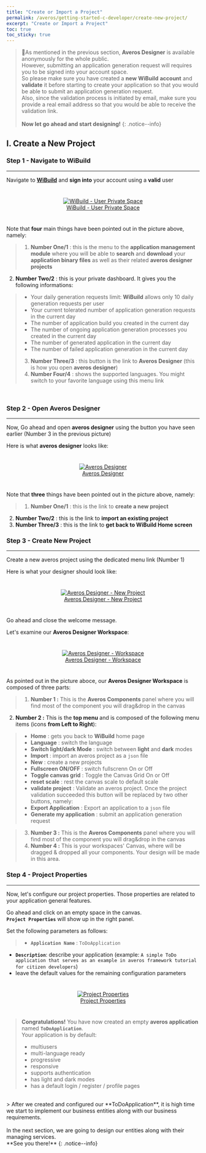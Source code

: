 ```yaml
---
title: "Create or Import a Project"
permalink: /averos/getting-started-c-developer/create-new-project/
excerpt: "Create or Import a Project"
toc: true
toc_sticky: true
---
```


 >🚩As mentioned in the previous section, **Averos Designer** is available anonymously for the whole public.<br/>
However, submitting an application generation request will requires you to be signed into your account space.<br/>
 So please make sure you have created a **new** **WiBuild** **account** and **validate** it before starting to create your application so that you would be able to submit an application generation request.<br/>
 Also, since the validation process is initiated by email, make sure you provide a real email address so that you would be able to receive the validation link.<br/><br/>
 **Now let go ahead and start designing!**
 {: .notice--info}

## **I. Create a New Project**   

### **Step 1 - Navigate to WiBuild** 
-------
Navigate to [**WiBuild**](https://appbuilder.wiforge.com/ "WiBuild©") and **sign into** your  account using a **valid** user 

<div style="display: flex;flex-direction: row;justify-content: center;"> 
<div style="padding: 10px;">
  <figure align="center">
    <a href="{{ site.baseurl }}/assets/tutorial/c-developer/5-wibuild-user-private-space.png">
      <img src="{{ site.baseurl }}/assets/tutorial/c-developer/5-wibuild-user-private-space.png" alt="WiBuild - User Private Space">
        <figcaption>WiBuild - User Private Space</figcaption>
    </a>
  </figure>
</div>
</div>

Note that **four** main things have been pointed out in the picture above, namely:
  >1. **Number One/1** : this is the menu to the **application management module** where you will be able to **search** and **download** your **application binary files** as well as their related **averos designer projects**
  2. **Number Two/2** : this is your private dashboard. It gives you the following informations:
  >- Your daily generation requests limit: **WiBuild** allows only 10 daily generation requests per user 
  >- Your current tolerated number of application generation requests in the current day
  >- The number of application build you created in the current day
  >- The number of ongoing application generation processes you created in the current day
  >- The number of generated application in the current day
  >- The number of failed application generation in the current day
>
 > 3. **Number Three/3** : this button is the link to **Averos Designer** (this is how you open **averos designer**)
 > 4. **Number Four/4**  : shows the supported languages. You might switch to your favorite language using this menu link
<br/>


### **Step 2 - Open Averos Designer** 
--------
Now,  Go ahead and open **averos designer** using the button you have seen earlier (Number 3 in the previous picture)<br/>

Here is what **averos designer** looks like:

<div style="display: flex;flex-direction: row;justify-content: center;"> 
<div style="padding: 10px;">
  <figure align="center">
    <a href="{{ site.baseurl }}/assets/tutorial/c-developer/6-averos-designer-home.png">
      <img src="{{ site.baseurl }}/assets/tutorial/c-developer/6-averos-designer-home.png" alt="Averos Designer">
        <figcaption>Averos Designer</figcaption>
    </a>
  </figure>
</div>
</div>

Note that **three** things have been pointed out in the picture above, namely:
  >1. **Number One/1**   : this is the link to **create a new project**
  2. **Number Two/2**   : this is the link to **import an existing project**
  3. **Number Three/3** : this is the link to **get back to WiBuild Home screen**


### **Step 3 - Create New Project** 
-------------
Create a new averos project using the dedicated menu link (Number 1)<br/>

Here is what your designer should look like:

<div style="display: flex;flex-direction: row;justify-content: center;"> 
<div style="padding: 10px;">
  <figure align="center">
    <a href="{{ site.baseurl }}/assets/tutorial/c-developer/7-averos-designer-new-project.png">
      <img src="{{ site.baseurl }}/assets/tutorial/c-developer/7-averos-designer-new-project.png" alt="Averos Designer - New Project">
        <figcaption>Averos Designer - New Project</figcaption>
    </a>
  </figure>
</div>
</div>

Go ahead and close the welcome message.<br/>

Let's examine our **Averos Designer Workspace**:

<div style="display: flex;flex-direction: row;justify-content: center;"> 
<div style="padding: 10px;">
  <figure align="center">
    <a href="{{ site.baseurl }}/assets/tutorial/c-developer/8-averos-designer-new-project-workspace.png">
      <img src="{{ site.baseurl }}/assets/tutorial/c-developer/8-averos-designer-new-project-workspace.png" alt="Averos Designer - Workspace">
        <figcaption>Averos Designer - Workspace</figcaption>
    </a>
  </figure>
</div>
</div>

As pointed out in the picture aboce, our **Averos Designer Workspace** is composed of three parts:
>1. **Number 1 :** This is the **Averos Components** panel where you will find most of the component you will drag&drop in the canvas
2. **Number 2 :** This is the **top menu** and is composed of the following menu items (icons **from Left to Right**):
>-  **Home** : gets you back to **WiBuild** home page
>-  **Language** : switch the language
>-  **Switch light/dark Mode** : switch between **light** and **dark** modes
>-  **Import** : import an averos project as a `json` file
>-  **New** : create a new projects
>-  **Fullscreen ON/OFF** : switch fullscrenn On or Off
>-  **Toggle canvas grid** : Toggle the Canvas Grid On or Off
>-  **reset scale** : rest the canvas scale to default scale
>-  **validate project** : Validate an averos project. Once the project validation succeeded this button will be replaced by two other buttons, namely:
>   - **Export Application** : Export an application to a `json` file
>   - **Generate my application** : submit an application generation request

>3. **Number 3 :** This is the **Averos Components** panel where you will find most of the component you will drag&drop in the canvas
>4. **Number 4 :** This is your workspaces' Canvas, where will be dragged & dropped all your components. Your design will be made in this area.

### **Step 4 - Project Properties**  
-------------

Now, let's configure our project properties. Those properties are related to your application general features.<br/>

Go ahead and click on an empty space in the canvas.<br/>
**`Project Properties`** will show up in the right panel.<br/>

Set the following parameters as follows:
>-  **`Application Name`** : `ToDoApplication`
- **`Description`**: describe your application (example: `A simple ToDo application that serves as an example in averos framework tutorial for citizen developers`)
- leave the default values for the remaining configuration parameters

<div style="display: flex;flex-direction: row;justify-content: center;"> 
<div style="padding: 10px;">
  <figure align="center">
    <a href="{{ site.baseurl }}/assets/tutorial/c-developer/9-project-properties.png">
      <img src="{{ site.baseurl }}/assets/tutorial/c-developer/9-project-properties.png" alt="Project Properties">
        <figcaption>Project Properties</figcaption>
    </a>
  </figure>
</div>
</div>

>**Congratulations!** You have now created an empty **averos application** named **`ToDoApplication`**.<br/>
Your application is by default:<br/>
  >- multiusers
  >- multi-language ready
  >- progressive
  >- responsive
  >- supports authentication
  >- has light and dark modes 
  >- has a default login / register / profile pages
  <br/>
>
After we created and configured our **ToDoApplication**, it is high time we start to implement our business entities along with our business requirements.<br/>
<br/>
In the next section, we are going to design our entities along with their managing services.<br/>
**See you there!**
{: .notice--info}
